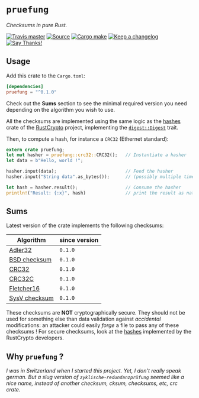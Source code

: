 # `pruefung`

*Checksums in pure Rust.*

[![Travis master](https://img.shields.io/travis/althonos/pruefung/master.svg?maxAge=600&style=flat-square)](https://travis-ci.org/althonos/pruefung/branches)
[![Source](https://img.shields.io/badge/source-GitHub-303030.svg?maxAge=86400&style=flat-square)](https://github.com/althonos/pruefung)
[![Cargo make](https://img.shields.io/badge/built%20with-cargo--make-yellow.svg?maxAge=86400&style=flat-square)](https://sagiegurari.github.io/cargo-make)
[![Keep a changelog](https://img.shields.io/badge/keep%20a-changelog-8A0707.svg?maxAge=86400&style=flat-square)](http://keepachangelog.com/)
[![Say Thanks!](https://img.shields.io/badge/say-thanks!-1EAEDB.svg?maxAge=86400&style=flat-square)](https://saythanks.io/to/althonos)


## Usage

Add this crate to the `Cargo.toml`:

```toml
[dependencies]
pruefung = "^0.1.0"
```

Check out the **Sums** section to see the minimal required version you need
depending on the algorithm you wish to use.

All the checksums are implemented using the same logic
as the [hashes](https://github.com/RustCrypto/hashes)
crate of the [RustCrypto](https://github.com/RustCrypto)
project, implementing the [`digest::Digest`](https://docs.rs/digest/0.6.1/digest/trait.Digest.html) trait.

Then, to compute a hash, for instance a `CRC32` (Ethernet standard):

```rust
extern crate pruefung;
let mut hasher = pruefung::crc32::CRC32();   // Instantiate a hasher
let data = b"Hello, world !";

hasher.input(data);                          // Feed the hasher
hasher.input("String data".as_bytes());      // (possibly multiple times)

let hash = hasher.result();                  // Consume the hasher
println!("Result: {:x}", hash)               // print the result as native hex
```

## Sums

Latest version of the crate implements the following checksums:


Algorithm       | since version
--------------- | -------------
[Adler32]       | `0.1.0`
[BSD checksum]  | `0.1.0`
[CRC32]         | `0.1.0`
[CRC32C]        | `0.1.0`
[Fletcher16]    | `0.1.0`
[SysV checksum] | `0.1.0`

[Adler32]: https://en.wikipedia.org/wiki/Adler-32
[BSD checksum]: https://en.wikipedia.org/wiki/BSD_checksum
[CRC32]: https://en.wikipedia.org/wiki/Cyclic_redundancy_check
[CRC32C]: https://en.wikipedia.org/wiki/Cyclic_redundancy_check
[Fletcher16]: https://en.wikipedia.org/wiki/Fletcher%27s_checksum
[SysV checksum]: https://en.wikipedia.org/wiki/SYSV_checksum

These checksums are **NOT** cryptographically secure. They should not be used
for something else than data validation against *accidental* modifications:
an attacker could easily *forge* a file to pass any of these checksums ! For
secure checksums, look at the [hashes](https://github.com/RustCrypto/hashes)
implemented by the RustCrypto developers.

## Why `pruefung` ?

*I was in Switzerland when I started this project. Yet, I don't really speak
german. But a slug version of `zyklische-redundanzprüfung` seemed like a nice
name, instead of another checksum, cksum, checksums, etc, crc crate.*
